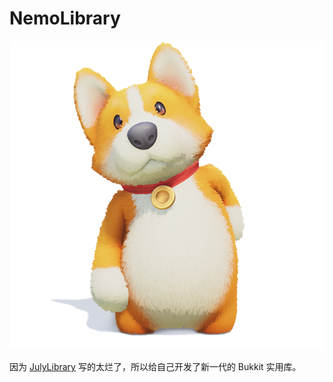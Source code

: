 # NemoLibrary
![nemo](./readme_images/nemo.png)

因为 [JulyLibrary](https://github.com/julyss2019/JulyLibrary) 写的太烂了，所以给自己开发了新一代的 Bukkit 实用库。